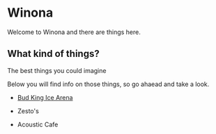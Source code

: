 # Winona
Welcome to Winona and there are things here.
## What kind of things?
The best things you could imagine


Below you will find info on those things, so go ahaead and take a look.

  * [Bud King Ice Arena](https://github.com/jthusm17/Winona/blob/master/BudKingIceArena)
  
  
  * Zesto's
  
  
  * Acoustic Cafe
  
